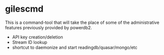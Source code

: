 gilescmd
========

This is a command-tool that will take the place of some of the administrative
features previously provided by powerdb2.

* API key creation/deletion
* Stream ID lookup
* shortcut to daemonize and start readingdb/quasar/mongo/etc
